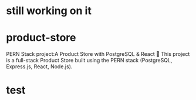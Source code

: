 # still working on it

# product-store
PERN Stack project:A Product Store with PostgreSQL &amp; React 🛒  This project is a full-stack Product Store built using the PERN stack (PostgreSQL, Express.js, React, Node.js).

# test

